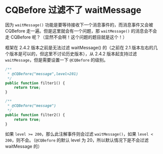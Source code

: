 # CQBefore 过滤不了 waitMessage

因为 `waitMessage()` 功能是要等待接收下一个消息事件的，而消息事件又会被 CQBefore 走一遍。但是这里就会有一个问题，那 `waitMessage()` 的消息会不会走 CQBefore 呢？（显然不会啊！这个问题的题目就是这个！）

框架在 2.4.2 版本之前是无法过滤 waitMessage() 的（之前在 2.1 版本左右的几个版本是可以的，但这里不讨论历史版本），从 2.4.2 版本起支持过滤 `waitMessage`，但是需要设置一下 `@CQBefore` 的级别。

```php
/**
 * @CQBefore("message",level=201)
 */
public function filter1() {
    return true;
}

/**
 * @CQBefore("message")
 */
public function filter2() {
    return true;
}
```

如果 `level >= 200`，那么此注解事件则会过滤 `waitMessage()`，如果 `level < 200`，则不会。（`@CQBefore` 的默认 level 为 20，所以默认情况下是不会过滤 waitMessage 的）
